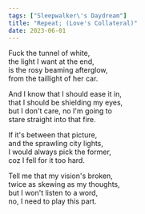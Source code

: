 ```yaml
---
tags: ["Sleepwalker\'s Daydream"]
title: "Repeat; (Love's Collateral)"
date: 2023-06-01
---
```


Fuck the tunnel of white,  
the light I want at the end,  
is the rosy beaming afterglow,  
from the taillight of her car.

And I know that I should ease it in,  
that I should be shielding my eyes,  
but I don't care, no I'm going to  
stare straight into that fire.

If it's between that picture,  
and the sprawling city lights,  
I would always pick the former,  
coz I fell for it too hard.

Tell me that my vision's broken,  
twice as skewing as my thoughts,  
but I won't listen to a word,  
no, I need to play this part.
